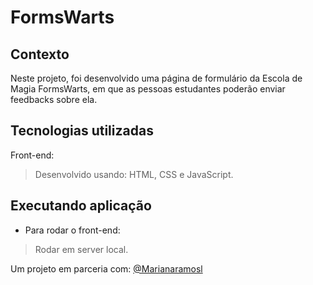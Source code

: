 # FormsWarts

## Contexto

Neste projeto, foi desenvolvido uma página de formulário da Escola de Magia FormsWarts, em que as pessoas estudantes poderão enviar feedbacks sobre ela.

## Tecnologias utilizadas

Front-end:
> Desenvolvido usando: HTML, CSS e JavaScript.

## Executando aplicação

* Para rodar o front-end:

> Rodar em server local.

Um projeto em parceria com: <a href="https://github.com/Marianaramosl">@Marianaramosl</a>
